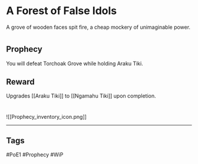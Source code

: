 # A Forest of False Idols
A grove of wooden faces spit fire, a cheap mockery of unimaginable power.
#
## Prophecy
You will defeat Torchoak Grove while holding Araku Tiki.
## Reward
Upgrades [[Araku Tiki]] to [[Ngamahu Tiki]] upon completion. 

#
![[Prophecy_inventory_icon.png]]

---
## Tags
#PoE1 
#Prophecy
#WiP 